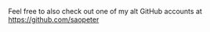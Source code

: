Feel free to also check out one of my alt GitHub accounts at https://github.com/saopeter

<!---
pebrin/pebrin is a ✨ special ✨ repository because its `README.md` (this file) appears on your GitHub profile.
You can click the Preview link to take a look at your changes.
--->
